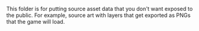 This folder is for putting source asset data that you don't want exposed to the public. For example, source art with layers that get exported as PNGs that the game will load.